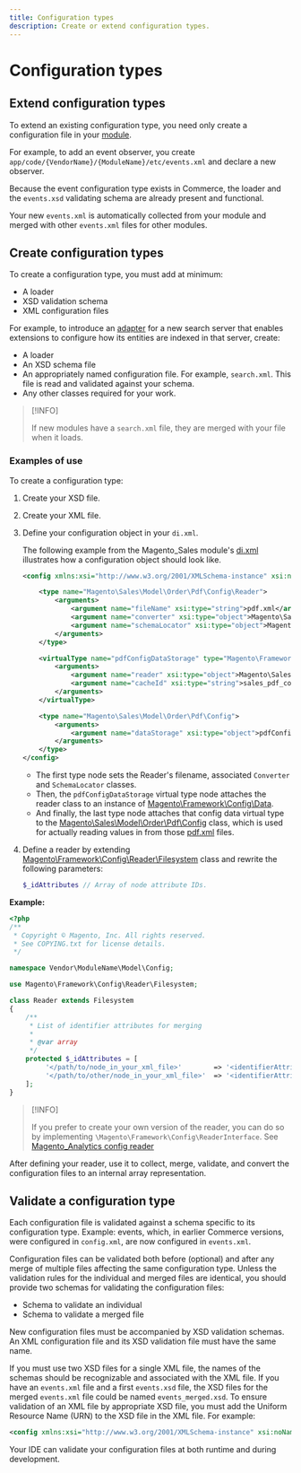 ```yaml
---
title: Configuration types
description: Create or extend configuration types.
---
```


# Configuration types

## Extend configuration types

To extend an existing configuration type, you need only create a configuration file in your [module](https://glossary.magento.com/module).

For example, to add an event observer, you create `app/code/{VendorName}/{ModuleName}/etc/events.xml` and declare a new observer.

Because the event configuration type exists in Commerce, the loader and the `events.xsd` validating schema are already present and functional.

Your new `events.xml` is automatically collected from your module and merged with other `events.xml` files for other modules.

## Create configuration types

To create a configuration type, you must add at minimum:

- A loader
- XSD validation schema
- XML configuration files

For example, to introduce an [adapter](https://glossary.magento.com/adapter) for a new search server that enables extensions to configure how its entities are indexed in that server, create:

- A loader
- An XSD schema file
- An appropriately named configuration file. For example, `search.xml`. This file is read and validated against your schema.
- Any other classes required for your work.

>[!INFO]
>
>If new modules have a `search.xml` file, they are merged with your file when it loads.

### Examples of use

To create a configuration type:

1. Create your XSD file.
1. Create your XML file.
1. Define your configuration object in your `di.xml`.

    The following example from the Magento_Sales module's [di.xml](https://github.com/magento/magento2/blob/2.4/app/code/Magento/Sales/etc/di.xml) illustrates how a configuration object should look like.

    ```xml
    <config xmlns:xsi="http://www.w3.org/2001/XMLSchema-instance" xsi:noNamespaceSchemaLocation="urn:magento:framework:ObjectManager/etc/config.xsd">

        <type name="Magento\Sales\Model\Order\Pdf\Config\Reader">
            <arguments>
                <argument name="fileName" xsi:type="string">pdf.xml</argument>
                <argument name="converter" xsi:type="object">Magento\Sales\Model\Order\Pdf\Config\Converter</argument>
                <argument name="schemaLocator" xsi:type="object">Magento\Sales\Model\Order\Pdf\Config\SchemaLocator</argument>
            </arguments>
        </type>

        <virtualType name="pdfConfigDataStorage" type="Magento\Framework\Config\Data">
            <arguments>
                <argument name="reader" xsi:type="object">Magento\Sales\Model\Order\Pdf\Config\Reader</argument>
                <argument name="cacheId" xsi:type="string">sales_pdf_config</argument>
            </arguments>
        </virtualType>

        <type name="Magento\Sales\Model\Order\Pdf\Config">
            <arguments>
                <argument name="dataStorage" xsi:type="object">pdfConfigDataStorage</argument>
            </arguments>
        </type>
    </config>
    ```

   - The first type node sets the Reader's filename, associated `Converter` and `SchemaLocator` classes.
   - Then, the `pdfConfigDataStorage` virtual type node attaches the reader class to an instance of [Magento\Framework\Config\Data](https://github.com/magento/magento2/blob/2.4/lib/internal/Magento/Framework/Config/Data.php).
   - And finally, the last type node attaches that config data virtual type to the [Magento\Sales\Model\Order\Pdf\Config](https://github.com/magento/magento2/blob/2.4/app/code/Magento/Sales/Model/Order/Pdf/Config.php) class, which is used for actually reading values in from those [pdf.xml](https://github.com/magento/magento2/blob/2.4/app/code/Magento/Sales/etc/pdf.xml) files.

1. Define a reader by extending [Magento\Framework\Config\Reader\Filesystem](https://github.com/magento/magento2/blob/2.4/lib/internal/Magento/Framework/Config/Reader/Filesystem.php) class and rewrite the following parameters:

   ```php
   $_idAttributes // Array of node attribute IDs.
   ```

**Example:**

```php
<?php
/**
 * Copyright © Magento, Inc. All rights reserved.
 * See COPYING.txt for license details.
 */

namespace Vendor\ModuleName\Model\Config;

use Magento\Framework\Config\Reader\Filesystem;

class Reader extends Filesystem
{
    /**
     * List of identifier attributes for merging
     *
     * @var array
     */
    protected $_idAttributes = [
         '</path/to/node_in_your_xml_file>'        => '<identifierAttributeName>',
         '</path/to/other/node_in_your_xml_file>'  => '<identifierAttributeName>',
    ];
}
```

>[!INFO]
>
>If you prefer to create your own version of the reader, you can do so by implementing `\Magento\Framework\Config\ReaderInterface`. See [Magento_Analytics config reader](https://github.com/magento/magento2/blob/2.4/app/code/Magento/Analytics/ReportXml/Config/Reader.php)

After defining your reader, use it to collect, merge, validate, and convert the configuration files to an internal array representation.

## Validate a configuration type

Each configuration file is validated against a schema specific to its configuration type. Example: events, which, in earlier Commerce versions, were configured in `config.xml`, are now configured in `events.xml`.

Configuration files can be validated both before (optional) and after any merge of multiple files affecting the same configuration type. Unless the validation rules for the individual and merged files are identical, you should provide two schemas for validating the configuration files:

- Schema to validate an individual
- Schema to validate a merged file

New configuration files must be accompanied by XSD validation schemas. An XML configuration file and its XSD validation file must have the same name.

If you must use two XSD files for a single XML file, the names of the schemas should be recognizable and associated with the XML file.
If you have an `events.xml` file and a first `events.xsd` file, the XSD files for the merged `events.xml` file could be named `events_merged.xsd`.
To ensure validation of an XML file by appropriate XSD file, you must add the Uniform Resource Name (URN) to the XSD file in the XML file. For example:

```xml
<config xmlns:xsi="http://www.w3.org/2001/XMLSchema-instance" xsi:noNamespaceSchemaLocation="urn:magento:framework:ObjectManager:etc/config.xsd">
```

Your IDE can validate your configuration files at both runtime and during development.
